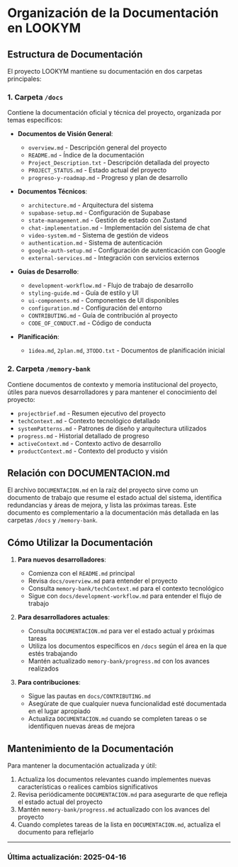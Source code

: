# Organización de la Documentación en LOOKYM

## Estructura de Documentación

El proyecto LOOKYM mantiene su documentación en dos carpetas principales:

### 1. Carpeta `/docs`

Contiene la documentación oficial y técnica del proyecto, organizada por temas específicos:

- **Documentos de Visión General**:
  - `overview.md` - Descripción general del proyecto
  - `README.md` - Índice de la documentación
  - `Project_Description.txt` - Descripción detallada del proyecto
  - `PROJECT_STATUS.md` - Estado actual del proyecto
  - `progreso-y-roadmap.md` - Progreso y plan de desarrollo

- **Documentos Técnicos**:
  - `architecture.md` - Arquitectura del sistema
  - `supabase-setup.md` - Configuración de Supabase
  - `state-management.md` - Gestión de estado con Zustand
  - `chat-implementation.md` - Implementación del sistema de chat
  - `video-system.md` - Sistema de gestión de videos
  - `authentication.md` - Sistema de autenticación
  - `google-auth-setup.md` - Configuración de autenticación con Google
  - `external-services.md` - Integración con servicios externos

- **Guías de Desarrollo**:
  - `development-workflow.md` - Flujo de trabajo de desarrollo
  - `styling-guide.md` - Guía de estilo y UI
  - `ui-components.md` - Componentes de UI disponibles
  - `configuration.md` - Configuración del entorno
  - `CONTRIBUTING.md` - Guía de contribución al proyecto
  - `CODE_OF_CONDUCT.md` - Código de conducta

- **Planificación**:
  - `1idea.md`, `2plan.md`, `3TODO.txt` - Documentos de planificación inicial

### 2. Carpeta `/memory-bank`

Contiene documentos de contexto y memoria institucional del proyecto, útiles para nuevos desarrolladores y para mantener el conocimiento del proyecto:

- `projectbrief.md` - Resumen ejecutivo del proyecto
- `techContext.md` - Contexto tecnológico detallado
- `systemPatterns.md` - Patrones de diseño y arquitectura utilizados
- `progress.md` - Historial detallado de progreso
- `activeContext.md` - Contexto activo de desarrollo
- `productContext.md` - Contexto del producto y visión

## Relación con DOCUMENTACION.md

El archivo `DOCUMENTACION.md` en la raíz del proyecto sirve como un documento de trabajo que resume el estado actual del sistema, identifica redundancias y áreas de mejora, y lista las próximas tareas. Este documento es complementario a la documentación más detallada en las carpetas `/docs` y `/memory-bank`.

## Cómo Utilizar la Documentación

1. **Para nuevos desarrolladores**:
   - Comienza con el `README.md` principal
   - Revisa `docs/overview.md` para entender el proyecto
   - Consulta `memory-bank/techContext.md` para el contexto tecnológico
   - Sigue con `docs/development-workflow.md` para entender el flujo de trabajo

2. **Para desarrolladores actuales**:
   - Consulta `DOCUMENTACION.md` para ver el estado actual y próximas tareas
   - Utiliza los documentos específicos en `/docs` según el área en la que estés trabajando
   - Mantén actualizado `memory-bank/progress.md` con los avances realizados

3. **Para contribuciones**:
   - Sigue las pautas en `docs/CONTRIBUTING.md`
   - Asegúrate de que cualquier nueva funcionalidad esté documentada en el lugar apropiado
   - Actualiza `DOCUMENTACION.md` cuando se completen tareas o se identifiquen nuevas áreas de mejora

## Mantenimiento de la Documentación

Para mantener la documentación actualizada y útil:

1. Actualiza los documentos relevantes cuando implementes nuevas características o realices cambios significativos
2. Revisa periódicamente `DOCUMENTACION.md` para asegurarte de que refleja el estado actual del proyecto
3. Mantén `memory-bank/progress.md` actualizado con los avances del proyecto
4. Cuando completes tareas de la lista en `DOCUMENTACION.md`, actualiza el documento para reflejarlo

---

### Última actualización: 2025-04-16
